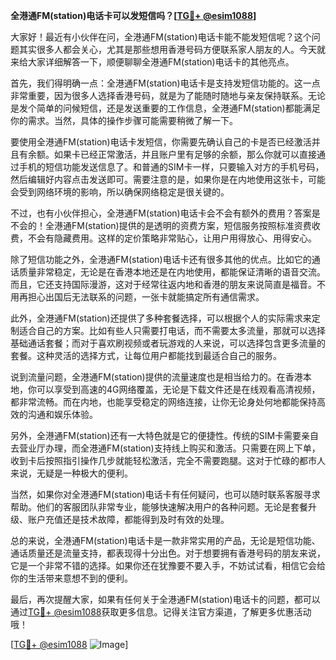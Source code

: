 **全港通FM(station)电话卡可以发短信吗？[[TG💪+ @esim1088](https://t.me/s/esim1088)]**

大家好！最近有小伙伴在问，全港通FM(station)电话卡能不能发短信呢？这个问题其实很多人都会关心，尤其是那些想用香港号码方便联系家人朋友的人。今天就来给大家详细解答一下，顺便聊聊全港通FM(station)电话卡的其他亮点。

首先，我们得明确一点：全港通FM(station)电话卡是支持发短信功能的。这一点非常重要，因为很多人选择香港号码，就是为了能随时随地与亲友保持联系。无论是发个简单的问候短信，还是发送重要的工作信息，全港通FM(station)都能满足你的需求。当然，具体的操作步骤可能需要稍微了解一下。

要使用全港通FM(station)电话卡发短信，你需要先确认自己的卡是否已经激活并且有余额。如果卡已经正常激活，并且账户里有足够的余额，那么你就可以直接通过手机的短信功能发送信息了。和普通的SIM卡一样，只要输入对方的手机号码，然后编辑好内容点击发送即可。需要注意的是，如果你是在内地使用这张卡，可能会受到网络环境的影响，所以确保网络稳定是很关键的。

不过，也有小伙伴担心，全港通FM(station)电话卡会不会有额外的费用？答案是不会的！全港通FM(station)提供的是透明的资费方案，短信服务按照标准资费收费，不会有隐藏费用。这样的定价策略非常贴心，让用户用得放心、用得安心。

除了短信功能之外，全港通FM(station)电话卡还有很多其他的优点。比如它的通话质量非常稳定，无论是在香港本地还是在内地使用，都能保证清晰的语音交流。而且，它还支持国际漫游，这对于经常往返内地和香港的朋友来说简直是福音。不用再担心出国后无法联系的问题，一张卡就能搞定所有通信需求。

此外，全港通FM(station)还提供了多种套餐选择，可以根据个人的实际需求来定制适合自己的方案。比如有些人只需要打电话，而不需要太多流量，那就可以选择基础通话套餐；而对于喜欢刷视频或者玩游戏的人来说，可以选择包含更多流量的套餐。这种灵活的选择方式，让每位用户都能找到最适合自己的服务。

说到流量问题，全港通FM(station)提供的流量速度也是相当给力的。在香港本地，你可以享受到高速的4G网络覆盖，无论是下载文件还是在线观看高清视频，都非常流畅。而在内地，也能享受稳定的网络连接，让你无论身处何地都能保持高效的沟通和娱乐体验。

另外，全港通FM(station)还有一大特色就是它的便捷性。传统的SIM卡需要亲自去营业厅办理，而全港通FM(station)支持线上购买和激活。只需要在网上下单，收到卡后按照指引操作几步就能轻松激活，完全不需要跑腿。这对于忙碌的都市人来说，无疑是一种极大的便利。

当然，如果你对全港通FM(station)电话卡有任何疑问，也可以随时联系客服寻求帮助。他们的客服团队非常专业，能够快速解决用户的各种问题。无论是套餐升级、账户充值还是技术故障，都能得到及时有效的处理。

总的来说，全港通FM(station)电话卡是一款非常实用的产品，无论是短信功能、通话质量还是流量支持，都表现得十分出色。对于想要拥有香港号码的朋友来说，它是一个非常不错的选择。如果你还在犹豫要不要入手，不妨试试看，相信它会给你的生活带来意想不到的便利。

最后，再次提醒大家，如果有任何关于全港通FM(station)电话卡的问题，都可以通过[TG💪+ @esim1088](https://t.me/s/esim1088)获取更多信息。记得关注官方渠道，了解更多优惠活动哦！

[[TG💪+ @esim1088](https://t.me/s/esim1088) ![Image](https://i.postimg.cc/4NQfJmqS/Snipaste-2025-05-13-00-14-12.png)]